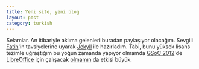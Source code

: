```yaml
---
title: Yeni site, yeni blog
layout: post
category: turkish
---
```


Selamlar. An itibariyle aklıma gelenleri buradan paylaşıyor olacağım. Sevgili [Fatih](http://blog.arsln.org)'in tavsiyelerine uyarak [Jekyll](http://github.com/mojombo/jekyll) ile hazırladım. Tabi, bunu yüksek lisans tezimle uğraştığım bu yoğun zamanda yapıyor olmamda [GSoC 2012](http://www.google-melange.com/gsoc/homepage/google/gsoc2012)'de [LibreOffice](http://www.libreoffice.org) için çalışacak [olmamın](http://www.google-melange.com/gsoc/project/google/gsoc2012/gkcn/13001) da etkisi büyük.
